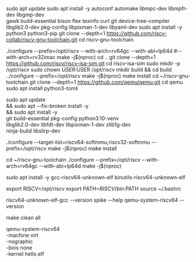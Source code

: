 sudo apt update
sudo apt install -y autoconf automake libmpc-dev libmpfr-dev libgmp-dev \
    gawk build-essential bison flex texinfo curl git device-tree-compiler \
    libglib2.0-dev pkg-config libpixman-1-dev libyaml-dev
sudo apt install -y python3 python3-pip
git clone --depth=1 https://github.com/riscv-collab/riscv-gnu-toolchain.git
cd riscv-gnu-toolchain
 
./configure --prefix=/opt/riscv --with-arch=rv64gc --with-abi=lp64d #--with-arch=rv32imac
make -j$(nproc)
cd ..
git clone --depth=1 https://github.com/riscv/riscv-isa-sim.git
cd riscv-isa-sim
sudo mkdir -p /opt/riscv
sudo chown $USER:$USER /opt/riscv
mkdir build && cd build
../configure --prefix=/opt/riscv
make -j$(nproc)
make install
cd ~/riscv-gnu-toolchain 
git clone --depth=1 https://github.com/qemu/qemu.git
cd qemu
sudo apt install python3-tomli

sudo apt update \
&& sudo apt --fix-broken install -y \
&& sudo apt install -y \
  git build-essential pkg-config python3.10-venv \
  libglib2.0-dev libfdt-dev libpixman-1-dev zlib1g-dev \
  ninja-build libslirp-dev

./configure --target-list=riscv64-softmmu,riscv32-softmmu --prefix=/opt/riscv
make -j$(nproc)
make install

cd ~/riscv-gnu-toolchain
./configure --prefix=/opt/riscv --with-arch=rv64gc --with-abi=lp64d
make -j$(nproc)

sudo apt install -y gcc-riscv64-unknown-elf binutils-riscv64-unknown-elf

export RISCV=/opt/riscv
export PATH=$RISCV/bin:$PATH
source ~/.bashrc

riscv64-unknown-elf-gcc --version
spike --help
qemu-system-riscv64 --version



make clean all

qemu-system-riscv64 \
  -machine virt \
  -nographic \
  -bios none \
  -kernel hello.elf

